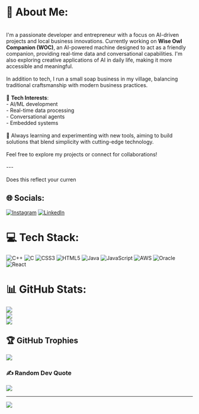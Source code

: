 # 💫 About Me:
<br>I'm a passionate developer and entrepreneur with a focus on AI-driven projects and local business innovations. Currently working on **Wise Owl Companion (WOC)**, an AI-powered machine designed to act as a friendly companion, providing real-time data and conversational capabilities. I'm also exploring creative applications of AI in daily life, making it more accessible and meaningful.<br><br>In addition to tech, I run a small soap business in my village, balancing traditional craftsmanship with modern business practices.<br><br>🚀 **Tech Interests**:<br>- AI/ML development<br>- Real-time data processing<br>- Conversational agents<br>- Embedded systems<br><br>🌱 Always learning and experimenting with new tools, aiming to build solutions that blend simplicity with cutting-edge technology.<br><br>Feel free to explore my projects or connect for collaborations!<br><br>---<br><br>Does this reflect your curren


## 🌐 Socials:
[![Instagram](https://img.shields.io/badge/Instagram-%23E4405F.svg?logo=Instagram&logoColor=white)](https://instagram.com/kundan_748) [![LinkedIn](https://img.shields.io/badge/LinkedIn-%230077B5.svg?logo=linkedin&logoColor=white)](https://linkedin.com/in/https://www.linkedin.com/in/kundan-kumar-594896247?utm_source=share&utm_campaign=share_via&utm_content=profile&utm_medium=android_app) 

# 💻 Tech Stack:
![C++](https://img.shields.io/badge/c++-%2300599C.svg?style=plastic&logo=c%2B%2B&logoColor=white) ![C](https://img.shields.io/badge/c-%2300599C.svg?style=plastic&logo=c&logoColor=white) ![CSS3](https://img.shields.io/badge/css3-%231572B6.svg?style=plastic&logo=css3&logoColor=white) ![HTML5](https://img.shields.io/badge/html5-%23E34F26.svg?style=plastic&logo=html5&logoColor=white) ![Java](https://img.shields.io/badge/java-%23ED8B00.svg?style=plastic&logo=openjdk&logoColor=white) ![JavaScript](https://img.shields.io/badge/javascript-%23323330.svg?style=plastic&logo=javascript&logoColor=%23F7DF1E) ![AWS](https://img.shields.io/badge/AWS-%23FF9900.svg?style=plastic&logo=amazon-aws&logoColor=white) ![Oracle](https://img.shields.io/badge/Oracle-F80000?style=plastic&logo=oracle&logoColor=white) ![React](https://img.shields.io/badge/react-%2320232a.svg?style=plastic&logo=react&logoColor=%2361DAFB)
# 📊 GitHub Stats:
![](https://github-readme-stats.vercel.app/api?username=Kundan748&theme=dark&hide_border=false&include_all_commits=true&count_private=true)<br/>
![](https://github-readme-streak-stats.herokuapp.com/?user=Kundan748&theme=dark&hide_border=false)<br/>
![](https://github-readme-stats.vercel.app/api/top-langs/?username=Kundan748&theme=dark&hide_border=false&include_all_commits=true&count_private=true&layout=compact)

## 🏆 GitHub Trophies
![](https://github-profile-trophy.vercel.app/?username=Kundan748&theme=radical&no-frame=false&no-bg=true&margin-w=4)

### ✍️ Random Dev Quote
![](https://quotes-github-readme.vercel.app/api?type=horizontal&theme=radical)

---
[![](https://visitcount.itsvg.in/api?id=Kundan748&icon=5&color=6)](https://visitcount.itsvg.in)

<!-- Proudly created with GPRM ( https://gprm.itsvg.in ) -->
